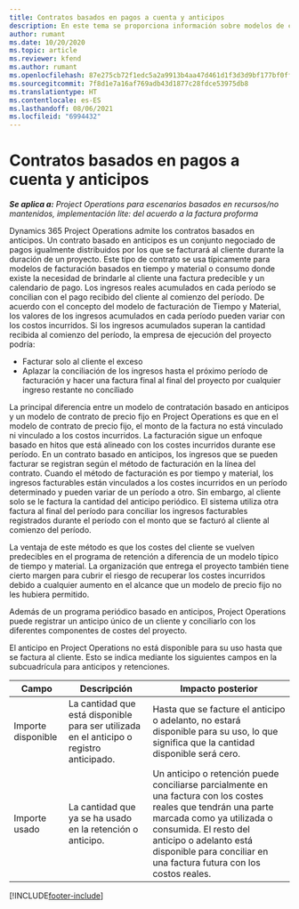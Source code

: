 ```yaml
---
title: Contratos basados en pagos a cuenta y anticipos
description: En este tema se proporciona información sobre modelos de contratos y adelantos basados en anticipos en Project Operations.
author: rumant
ms.date: 10/20/2020
ms.topic: article
ms.reviewer: kfend
ms.author: rumant
ms.openlocfilehash: 87e275cb72f1edc5a2a9913b4aa47d461d1f3d3d9bf177bf0ffba8b463f4ce01
ms.sourcegitcommit: 7f8d1e7a16af769adb43d1877c28fdce53975db8
ms.translationtype: HT
ms.contentlocale: es-ES
ms.lasthandoff: 08/06/2021
ms.locfileid: "6994432"
---
```

# <a name="advances-and-retainer-based-contracts"></a>Contratos basados en pagos a cuenta y anticipos


_**Se aplica a:** Project Operations para escenarios basados en recursos/no mantenidos, implementación lite: del acuerdo a la factura proforma_

Dynamics 365 Project Operations admite los contratos basados en anticipos. Un contrato basado en anticipos es un conjunto negociado de pagos igualmente distribuidos por los que se facturará al cliente durante la duración de un proyecto. Este tipo de contrato se usa típicamente para modelos de facturación basados en tiempo y material o consumo donde existe la necesidad de brindarle al cliente una factura predecible y un calendario de pago. Los ingresos reales acumulados en cada período se concilian con el pago recibido del cliente al comienzo del período. De acuerdo con el concepto del modelo de facturación de Tiempo y Material, los valores de los ingresos acumulados en cada período pueden variar con los costos incurridos. Si los ingresos acumulados superan la cantidad recibida al comienzo del período, la empresa de ejecución del proyecto podría:

- Facturar solo al cliente el exceso 
- Aplazar la conciliación de los ingresos hasta el próximo período de facturación y hacer una factura final al final del proyecto por cualquier ingreso restante no conciliado

La principal diferencia entre un modelo de contratación basado en anticipos y un modelo de contrato de precio fijo en Project Operations es que en el modelo de contrato de precio fijo, el monto de la factura no está vinculado ni vinculado a los costos incurridos. La facturación sigue un enfoque basado en hitos que está alineado con los costes incurridos durante ese período. En un contrato basado en anticipos, los ingresos que se pueden facturar se registran según el método de facturación en la línea del contrato. Cuando el método de facturación es por tiempo y material, los ingresos facturables están vinculados a los costes incurridos en un período determinado y pueden variar de un período a otro. Sin embargo, al cliente solo se le factura la cantidad del anticipo periódico. El sistema utiliza otra factura al final del período para conciliar los ingresos facturables registrados durante el período con el monto que se facturó al cliente al comienzo del período.

La ventaja de este método es que los costes del cliente se vuelven predecibles en el programa de retención a diferencia de un modelo típico de tiempo y material. La organización que entrega el proyecto también tiene cierto margen para cubrir el riesgo de recuperar los costes incurridos debido a cualquier aumento en el alcance que un modelo de precio fijo no les hubiera permitido.

Además de un programa periódico basado en anticipos, Project Operations puede registrar un anticipo único de un cliente y conciliarlo con los diferentes componentes de costes del proyecto.

El anticipo en Project Operations no está disponible para su uso hasta que se factura al cliente. Esto se indica mediante los siguientes campos en la subcuadrícula para anticipos y retenciones.

| Campo | Descripción | Impacto posterior |
| --- | --- | --- |
| Importe disponible | La cantidad que está disponible para ser utilizada en el anticipo o registro anticipado. | Hasta que se facture el anticipo o adelanto, no estará disponible para su uso, lo que significa que la cantidad disponible será cero. |
| Importe usado | La cantidad que ya se ha usado en la retención o anticipo. | Un anticipo o retención puede conciliarse parcialmente en una factura con los costes reales que tendrán una parte marcada como ya utilizada o consumida. El resto del anticipo o adelanto está disponible para conciliar en una factura futura con los costos reales. |


[!INCLUDE[footer-include](../../includes/footer-banner.md)]